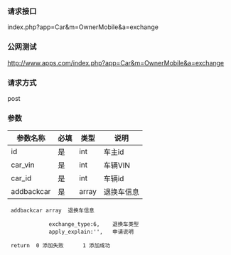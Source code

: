 ### **请求接口**
index.php?app=Car&m=OwnerMobile&a=exchange



### **公网测试**
http://www.apps.com/index.php?app=Car&m=OwnerMobile&a=exchange

### **请求方式**
post


### **参数**
| 参数名称  |必填|   类型  |说明      |
|------|-----|------|------|
| id| 是 | int|车主id|
| car_vin| 是 | int|车辆VIN|
| car_id| 是 | int|车辆id|
| addbackcar| 是 | array|退换车信息|

     addbackcar array  退换车信息

                 exchange_type:6,    退换车类型
                 apply_explain:'',   申请说明

     return  0 添加失败      1 添加成功